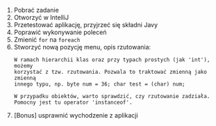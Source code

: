 1. Pobrać zadanie
1. Otworzyć w IntelliJ
1. Przetestować aplikację, przyjrzeć się składni Javy
1. Poprawić wykonywanie poleceń
1. Zmienić `for` na `foreach`
1. Stworzyć nową pozycję menu, opis rzutowania:
   ```
   W ramach hierarchii klas oraz przy typach prostych (jak 'int'), możemy
   korzystać z tzw. rzutowania. Pozwala to traktować zmienną jako zmienną
   innego typu, np. byte num = 36; char test = (char) num;
   
   W przypadku obiektów, warto sprawdzić, czy rzutowanie zadziała.
   Pomocny jest tu operator 'instanceof'.
   ```
1. [Bonus] usprawnić wychodzenie z aplikacji
